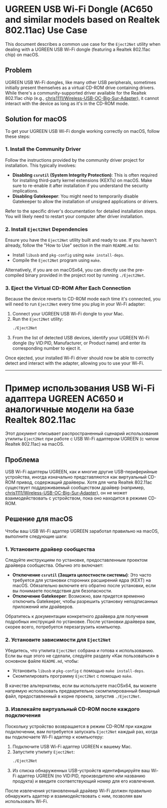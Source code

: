 # UGREEN USB Wi-Fi Dongle (AC650 and similar models based on Realtek 802.11ac) Use Case

This document describes a common use case for the `Eject2Net` utility when dealing with a UGREEN USB Wi-Fi dongle (featuring a Realtek 802.11ac chip) on macOS.

## Problem

UGREEN USB Wi-Fi dongles, like many other USB peripherals, sometimes initially present themselves as a virtual CD-ROM drive containing drivers. While there's a community-supported driver available for the Realtek 802.11ac chip (e.g., [chris1111/Wireless-USB-OC-Big-Sur-Adapter](https://github.com/chris1111/Wireless-USB-OC-Big-Sur-Adapter)), it cannot interact with the device as long as it's in the CD-ROM mode.

## Solution for macOS

To get your UGREEN USB Wi-Fi dongle working correctly on macOS, follow these steps:

### 1. Install the Community Driver

Follow the instructions provided by the community driver project for installation. This typically involves:

*   **Disabling `csrutil` (System Integrity Protection)**: This is often required for installing third-party kernel extensions (KEXTs) on macOS. Make sure to re-enable it after installation if you understand the security implications.
*   **Disabling Gatekeeper**: You might need to temporarily disable Gatekeeper to allow the installation of unsigned applications or drivers.

Refer to the specific driver's documentation for detailed installation steps. You will likely need to restart your computer after driver installation.

### 2. Install `Eject2Net` Dependencies

Ensure you have the `Eject2Net` utility built and ready to use. If you haven't already, follow the "How to Use" section in the main `README.md` to:

*   Install `libusb` and `pkg-config` using `make install-deps`.
*   Compile the `Eject2Net` program using `make`.

Alternatively, if you are on macOSx64, you can directly use the pre-compiled binary provided in the project root by running `./Eject2Net`.

### 3. Eject the Virtual CD-ROM After Each Connection

Because the device reverts to CD-ROM mode each time it's connected, you will need to run `Eject2Net` every time you plug in your Wi-Fi adapter:

1.  Connect your UGREEN USB Wi-Fi dongle to your Mac.
2.  Run the `Eject2Net` utility:
    ```bash
    ./Eject2Net
    ```
3.  From the list of detected USB devices, identify your UGREEN Wi-Fi dongle (by VID:PID, Manufacturer, or Product name) and enter its corresponding number to eject it.

Once ejected, your installed Wi-Fi driver should now be able to correctly detect and interact with the adapter, allowing you to use your Wi-Fi.

---

# Пример использования USB Wi-Fi адаптера UGREEN AC650 и аналогичные модели на базе Realtek 802.11ac

Этот документ описывает распространенный сценарий использования утилиты `Eject2Net` при работе с USB Wi-Fi адаптером UGREEN (с чипом Realtek 802.11ac) на macOS.

## Проблема

USB Wi-Fi адаптеры UGREEN, как и многие другие USB-периферийные устройства, иногда изначально представляются как виртуальный CD-ROM привод, содержащий драйверы. Хотя для чипа Realtek 802.11ac существует поддерживаемый сообществом драйвер (например, [chris1111/Wireless-USB-OC-Big-Sur-Adapter](https://github.com/chris1111/Wireless-USB-OC-Big-Sur-Adapter)), он не может взаимодействовать с устройством, пока оно находится в режиме CD-ROM.

## Решение для macOS

Чтобы ваш USB Wi-Fi адаптер UGREEN заработал правильно на macOS, выполните следующие шаги:

### 1. Установите драйвер сообщества

Следуйте инструкциям по установке, предоставленным проектом драйвера сообщества. Обычно это включает:

*   **Отключение `csrutil` (Защита целостности системы)**: Это часто требуется для установки сторонних расширений ядра (KEXT) на macOS. Обязательно включите его обратно после установки, если вы понимаете последствия для безопасности.
*   **Отключение Gatekeeper**: Возможно, вам придется временно отключить Gatekeeper, чтобы разрешить установку неподписанных приложений или драйверов.

Обратитесь к документации конкретного драйвера для получения подробных инструкций по установке. После установки драйвера вам, скорее всего, потребуется перезагрузить компьютер.

### 2. Установите зависимости для `Eject2Net`

Убедитесь, что утилита `Eject2Net` собрана и готова к использованию. Если вы еще этого не сделали, следуйте разделу «Как пользоваться» в основном файле `README.md`, чтобы:

*   Установить `libusb` и `pkg-config` с помощью `make install-deps`.
*   Скомпилировать программу `Eject2Net` с помощью `make`.

В качестве альтернативы, если вы используете macOSx64, вы можете напрямую использовать предварительно скомпилированный бинарный файл, предоставленный в корне проекта, запустив `./Eject2Net`.

### 3. Извлекайте виртуальный CD-ROM после каждого подключения

Поскольку устройство возвращается в режим CD-ROM при каждом подключении, вам потребуется запускать `Eject2Net` каждый раз, когда вы подключаете Wi-Fi адаптер к компьютеру:

1.  Подключите USB Wi-Fi адаптер UGREEN к вашему Mac.
2.  Запустите утилиту `Eject2Net`:
    ```bash
    ./Eject2Net
    ```
3.  Из списка обнаруженных USB-устройств идентифицируйте ваш Wi-Fi адаптер UGREEN (по VID:PID, производителю или названию продукта) и введите соответствующий номер для его извлечения.

После извлечения установленный драйвер Wi-Fi должен правильно обнаружить адаптер и взаимодействовать с ним, позволяя вам использовать Wi-Fi.
